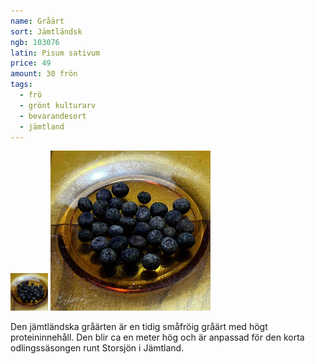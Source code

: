 ```yaml
---
name: Gråärt
sort: Jämtländsk
ngb: 103076
latin: Pisum sativum
price: 49
amount: 30 frön
tags:
  - frö
  - grönt kulturarv
  - bevarandesort
  - jämtland
---
```


<img src="/img/fro-jamtlandsk.jpg" width="60" data-srcset="1x, 1.5x, 2x" alt="Jämtländsk gråärt" class="thumb">
<img src="/img/fro-jamtlandsk.jpg" width="256" data-srcset="1x, 1.5x, 2x" alt="Jämtländsk gråärt">

Den jämtländska gråärten är en tidig småfröig gråärt med högt proteininnehåll. Den blir ca en meter hög och är anpassad för den korta odlingssäsongen runt Storsjön i Jämtland.
